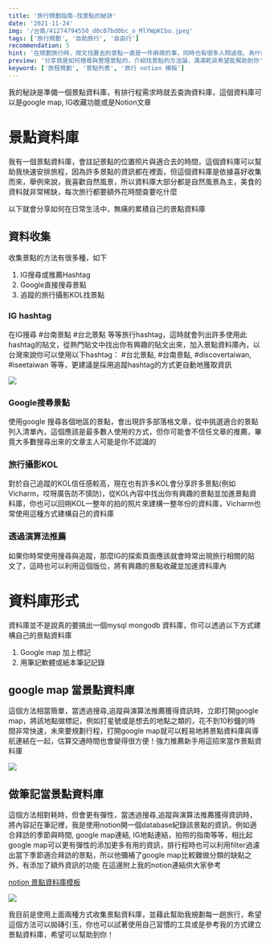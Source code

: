 ```yaml
---
title: '旅行規劃指南-找景點的秘訣'
date: '2021-11-24'
img: '/台南/41274794550_d0c07bd0bc_o_MlYWpKCbo.jpeg'
tags: ['旅行規劃', '自助旅行', '自由行']
recommendation: 5
hint: '在規劃旅行時，爬文找要去的景點一直是一件麻煩的事，同時也有很多人問過我，為什麼玩攝影的都知道一些很美的地方，今天要來分享我是如果搜尋與整理景點的，這篇文會比較偏方法論一些，滿滿乾貨希望能幫助到你' 
preview: '分享我是如何搜尋與整理景點的，介紹找景點的方法論，滿滿乾貨希望能幫助到你'
keyword: ['旅程規劃', '景點列表', '旅行 notion 模板']
---
```

我的秘訣是準備一個景點資料庫，有排行程需求時就去查詢資料庫，這個資料庫可以是google map, IG收藏功能或是Notion文章

# 景點資料庫
我有一個景點資料庫，會註記景點的位置照片與適合去的時間，這個資料庫可以幫助我快速安排旅程，因為許多景點的資訊都在裡面，但這個資料庫是依據喜好收集而來，舉例來說，我喜歡自然風景，所以資料庫大部分都是自然風景為主，美食的資料就非常稀缺，每次旅行都要額外花時間查要吃什麼

以下就會分享如何在日常生活中，無痛的累積自己的景點資料庫

## 資料收集

收集景點的方法有很多種，如下
1. IG搜尋或推薦Hashtag
2. Google直接搜尋景點
3. 追蹤的旅行攝影KOL找景點

### IG hashtag
在IG搜尋 #台南景點 #台北景點 等等旅行hashtag，這時就會列出許多使用此hashtag的貼文，從熱門貼文中找出你有興趣的貼文出來，加入景點資料庫內，以台灣來說你可以使用以下hashtag： #台北景點, #台南景點, #discovertaiwan, #iseetaiwan 等等，更建議是採用追蹤hashtag的方式更自動地獲取資訊

![](https://ik.imagekit.io/vicharm/截圖/IMG_3148_pRxTRlUJSvv.PNG?tr=h-768)

### Google搜尋景點
使用google 搜尋各個地區的景點，會出現許多部落格文章，從中挑選適合的景點列入清單內，這個應該是最多數人使用的方式，但你可能會不信任文章的推薦，畢竟大多數搜尋出來的文章主人可能是你不認識的

### 旅行攝影KOL

對於自己追蹤的KOL信任感較高，現在也有許多KOL會分享許多景點(例如Vicharm，哎呀廣告防不慎防)，從KOL內容中找出你有興趣的景點並加進景點資料庫，你也可以回朔KOL一整年的拍的照片來建構一整年份的資料庫，Vicharm也常使用這種方式建構自己的資料庫

### 透過演算法推薦
如果你時常使用搜尋與追蹤，那麼IG的探索頁面應該就會時常出現旅行相關的貼文了，這時也可以利用這個版位，將有興趣的景點收藏並加進資料庫內

# 資料庫形式
資料庫並不是說真的要搞出一個mysql mongodb 資料庫，你可以透過以下方式建構自己的景點資料庫
1. Google map 加上標記
2. 用筆記軟體或紙本筆記記錄

## google map 當景點資料庫
這個方法相當簡單，當透過搜尋,追蹤與演算法推薦獲得資訊時，立即打開google map，將該地點做標記，例如打星號或是想去的地點之類的，花不到10秒鐘的時間非常快速，未來要規劃行程，打開google map就可以輕易地將景點資料庫與導航連結在一起，估算交通時間也會變得很方便！強力推薦新手用這招來當作景點資料庫

![](https://ik.imagekit.io/vicharm/截圖/IMG_3149_EhIb959Z2.PNG?tr=h-768)

## 做筆記當景點資料庫
這個方法相對耗時，但會更有彈性，當透過搜尋,追蹤與演算法推薦獲得資訊時，將內容記在筆記裡，我是使用notion開一個database紀錄該景點的資訊，例如適合拜訪的季節與時間, google map連結, IG地點連結，拍照的指南等等，相比起google map可以更有彈性的添加更多有用的資訊，排行程時也可以利用filter過濾出當下季節適合拜訪的景點，所以他彌補了google map比較難做分類的缺點之外，有添加了額外資訊的功能
在這邊附上我的notion連結供大家參考

[notion 景點資料庫模板](https://tiny-mozzarella-1ae.notion.site/Travel-Backlog-7ddf04bc187848a78dc55b74d65386a2)

![](https://ik.imagekit.io/vicharm/截圖/截圖_2021-11-24_下午6.17.34_tqsHB2QTi.png?tr=w-1024)

我目前是使用上面兩種方式收集景點資料庫，並藉此幫助我規劃每一趟旅行，希望這個方法可以拋磚引玉，你也可以試著使用自己習慣的工具或是參考我的方式建立景點資料庫，希望可以幫助到你！

